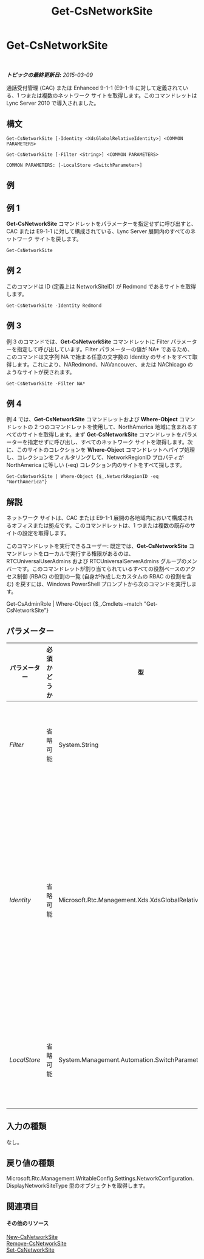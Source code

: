 ﻿---
title: Get-CsNetworkSite
TOCTitle: Get-CsNetworkSite
ms:assetid: 9627869d-101f-4668-bee2-01fce1d84cbd
ms:mtpsurl: https://technet.microsoft.com/ja-jp/library/Gg398766(v=OCS.15)
ms:contentKeyID: 48272944
ms.date: 05/19/2016
mtps_version: v=OCS.15
ms.translationtype: HT
---

# Get-CsNetworkSite

 

_**トピックの最終更新日:** 2015-03-09_

通話受付管理 (CAC) または Enhanced 9-1-1 (E9-1-1) に対して定義されている、1 つまたは複数のネットワーク サイトを取得します。このコマンドレットは Lync Server 2010 で導入されました。

## 構文

    Get-CsNetworkSite [-Identity <XdsGlobalRelativeIdentity>] <COMMON PARAMETERS>

    Get-CsNetworkSite [-Filter <String>] <COMMON PARAMETERS>

    COMMON PARAMETERS: [-LocalStore <SwitchParameter>]

## 例

## 例 1

**Get-CsNetworkSite** コマンドレットをパラメーターを指定せずに呼び出すと、CAC または E9-1-1 に対して構成されている、Lync Server 展開内のすべてのネットワーク サイトを戻します。

    Get-CsNetworkSite

## 例 2

このコマンドは ID (定義上は NetworkSiteID) が Redmond であるサイトを取得します。

    Get-CsNetworkSite -Identity Redmond

## 例 3

例 3 のコマンドでは、**Get-CsNetworkSite** コマンドレットに Filter パラメーターを指定して呼び出しています。Filter パラメーターの値が NA\* であるため、このコマンドは文字列 NA で始まる任意の文字数の Identity のサイトをすべて取得します。これにより、NARedmond、NAVancouver、または NAChicago のようなサイトが戻されます。

    Get-CsNetworkSite -Filter NA*

## 例 4

例 4 では、**Get-CsNetworkSite** コマンドレットおよび **Where-Object** コマンドレットの 2 つのコマンドレットを使用して、NorthAmerica 地域に含まれるすべてのサイトを取得します。まず **Get-CsNetworkSite** コマンドレットをパラメーターを指定せずに呼び出し、すべてのネットワーク サイトを取得します。次に、このサイトのコレクションを **Where-Object** コマンドレットへパイプ処理し、コレクションをフィルタリングして、NetworkRegionID プロパティが NorthAmerica に等しい (-eq) コレクション内のサイトをすべて探します。

    Get-CsNetworkSite | Where-Object {$_.NetworkRegionID -eq "NorthAmerica"}

## 解説

ネットワーク サイトは、CAC または E9-1-1 展開の各地域内において構成されるオフィスまたは拠点です。このコマンドレットは、1 つまたは複数の既存のサイトの設定を取得します。

このコマンドレットを実行できるユーザー: 既定では、**Get-CsNetworkSite** コマンドレットをローカルで実行する権限があるのは、RTCUniversalUserAdmins および RTCUniversalServerAdmins グループのメンバーです。このコマンドレットが割り当てられているすべての役割ベースのアクセス制御 (RBAC) の役割の一覧 (自身が作成したカスタムの RBAC の役割を含む) を戻すには、Windows PowerShell プロンプトから次のコマンドを実行します。

Get-CsAdminRole | Where-Object {$\_.Cmdlets –match "Get-CsNetworkSite"}

## パラメーター


<table>
<colgroup>
<col style="width: 25%" />
<col style="width: 25%" />
<col style="width: 25%" />
<col style="width: 25%" />
</colgroup>
<thead>
<tr class="header">
<th>パラメーター</th>
<th>必須かどうか</th>
<th>型</th>
<th>説明</th>
</tr>
</thead>
<tbody>
<tr class="odd">
<td><p><em>Filter</em></p></td>
<td><p>省略可能</p></td>
<td><p>System.String</p></td>
<td><p>サイトの ID とフィルター値の照合に基づき、複数のサイトを取得できるワイルドカード文字列です。</p></td>
</tr>
<tr class="even">
<td><p><em>Identity</em></p></td>
<td><p>省略可能</p></td>
<td><p>Microsoft.Rtc.Management.Xds.XdsGlobalRelativeIdentity</p></td>
<td><p>取得するネットワーク サイトの一意の識別子です。サイトはグローバル スコープでのみ作成されるため、スコープを指定する必要はありません。その代わりに、サイト ID のみを指定する必要があります (これはネットワーク サイトの NetworkSiteID と同じ値であることに注意してください)。</p></td>
</tr>
<tr class="odd">
<td><p><em>LocalStore</em></p></td>
<td><p>省略可能</p></td>
<td><p>System.Management.Automation.SwitchParameter</p></td>
<td><p>ネットワーク サイトの情報を、中央管理ストア 本体からではなく、中央管理ストア のローカル レプリカから取得します。</p></td>
</tr>
</tbody>
</table>


## 入力の種類

なし。

## 戻り値の種類

Microsoft.Rtc.Management.WritableConfig.Settings.NetworkConfiguration.DisplayNetworkSiteType 型のオブジェクトを取得します。

## 関連項目

#### その他のリソース

[New-CsNetworkSite](new-csnetworksite.md)  
[Remove-CsNetworkSite](remove-csnetworksite.md)  
[Set-CsNetworkSite](set-csnetworksite.md)

